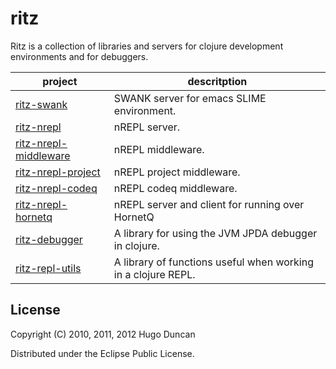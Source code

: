 # ritz

Ritz is a collection of libraries and servers for clojure development
environments and for debuggers.

<table>
  <thead><tr><th>project</th><th>descritption</th></tr></thead>
  <tbody>
    <tr>
      <td><a href="https://github.com/pallet/ritz/tree/develop/swank">ritz-swank</a></td>
      <td>SWANK server for emacs SLIME environment.</td>
    </tr>
    <tr>
      <td><a href="https://github.com/pallet/ritz/tree/develop/nrepl">ritz-nrepl</a></td>
      <td>nREPL server.</td>
    </tr>
    <tr>
      <td><a href="https://github.com/pallet/ritz/tree/develop/nrepl-middleware">ritz-nrepl-middleware</a></td>
      <td>nREPL middleware.</td>
    </tr>
    <tr>
      <td><a href="https://github.com/pallet/ritz/tree/develop/nrepl-project">ritz-nrepl-project</a></td>
      <td>nREPL project middleware.</td>
    </tr>
    <tr>
      <td><a href="https://github.com/pallet/ritz/tree/develop/nrepl-codeq">ritz-nrepl-codeq</a></td>
      <td>nREPL codeq middleware.</td>
    </tr>
    <tr>
      <td><a href="https://github.com/pallet/ritz/tree/develop/nrepl-hornetq">ritz-nrepl-hornetq</a></td>
      <td>nREPL server and client for running over HornetQ</td>
    </tr>
    <tr>
      <td><a href="https://github.com/pallet/ritz/tree/develop/debugger">ritz-debugger</a></td>
      <td>A library for using the JVM JPDA debugger in clojure.</td>
    </tr>
    <tr>
      <td><a href="https://github.com/pallet/ritz/tree/develop/repl-utils">ritz-repl-utils</a></td>
      <td>A library of functions useful when working in a clojure REPL.</td>
    </tr>
  </tbody>
</table>


## License

Copyright (C) 2010, 2011, 2012 Hugo Duncan

Distributed under the Eclipse Public License.
